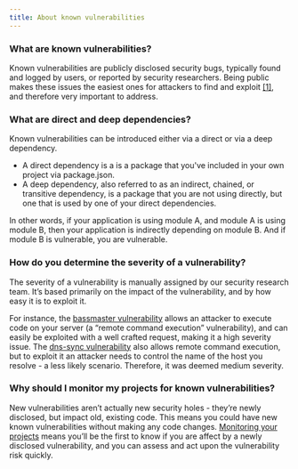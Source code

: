 ```yaml
---
title: About known vulnerabilities
---
```


<h3 class="h4">What are known vulnerabilities?</h3>

<p>Known vulnerabilities are publicly disclosed security bugs, typically found and logged by users, or reported by security researchers. Being public makes these issues the easiest ones for attackers to find and exploit <a href="http://www.theregister.co.uk/2015/02/23/hp_hack_vulnerable_threat_study/">[1]</a>, and therefore very important to address.</p>

<h3 class="h4">What are direct and deep dependencies?</h3>
<p>Known vulnerabilities can be introduced either via a direct or via a deep dependency.</p>
<ul>
	<li>A direct dependency is a is a package that you've included in your own project via package.json.</li>
	<li>A deep dependency, also referred to as an indirect, chained, or transitive dependency, is a package that you are not using directly, but one that is used by one of your direct dependencies.</li>
</ul>
<p>In other words, if your application is using module A, and module A is using module B, then your application is indirectly depending on module B. And if module B is vulnerable, you are vulnerable.</p>

<h3 class="h4">How do you determine the severity of a vulnerability?</h3>
<p>The severity of a vulnerability is manually assigned by our security research team. It’s based primarily on the impact of the vulnerability, and by how easy it is to exploit it.</p> 
</p>For instance, the <a href="https://snyk.io/vuln/npm:bassmaster:20140927">bassmaster vulnerability</a> allows an attacker to execute code on your server (a “remote command execution” vulnerability), and can easily be exploited with a well crafted request, making it a high severity issue. The <a href="https://snyk.io/vuln/npm:dns-sync:20141111">dns-sync vulnerability</a> also allows remote command execution, but to exploit it an attacker needs to control the name of the host you resolve - a less likely scenario. Therefore, it was deemed medium severity.</p>

<h3 class="h4">Why should I monitor my projects for known vulnerabilities? </h3>
<p>New vulnerabilities aren’t actually new security holes - they’re newly disclosed, but impact old, existing code. This means you could have new known vulnerabilities without making any code changes. <a href="https://snyk.io/docs/using-snyk/#monitor">Monitoring your projects</a> means you’ll be the first to know if you are affect by a newly disclosed vulnerability, and you can assess and act upon the vulnerability risk quickly.</p>


